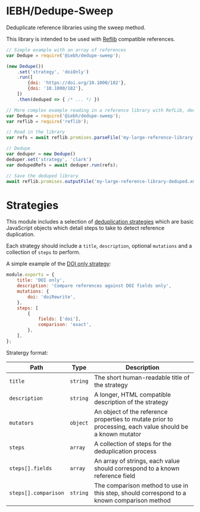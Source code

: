 IEBH/Dedupe-Sweep
=================
Deduplicate reference libraries using the sweep method.

This library is intended to be used with [Reflib](https://github.com/hash-bang/Reflib-Node) compatible references.


```javascript
// Simple example with an array of references
var Dedupe = require('@iebh/dedupe-sweep');

(new Dedupe())
	.set('strategy', 'doiOnly')
	.run([
		{doi: 'https://doi.org/10.1000/182'},
		{doi: '10.1000/182'},
	])
	.then(deduped => { /* ... */ })
```


```javascript
// More complex example reading in a reference library with RefLib, deduping it and saving as another file
var Dedupe = require('@iebh/dedupe-sweep');
var reflib = require('reflib');

// Read in the library
var refs = await reflib.promises.parseFile('my-large-reference-library.xml');

// Dedupe
var deduper = new Dedupe()
deduper.set('strategy', 'clark')
var dedupedRefs = await deduper.run(refs);

// Save the deduped library
await reflib.promises.outputFile('my-large-reference-library-deduped.xml', dedupedRefs);
```


Strategies
==========
This module includes a selection of [deduplication strategies](./strategies) which are basic JavaScript objects which detail steps to take to detect reference duplication.

Each strategy should include a `title`, `description`, optional `mutations` and a collection of `steps` to perform.

A simple example of the [DOI only strategy](./strategies/doiOnly.js):

```javascript
module.exports = {
	title: 'DOI only',
	description: 'Compare references against DOI fields only',
	mutations: {
		doi: 'doiRewrite',
	},
	steps: [
		{
			fields: ['doi'],
			comparison: 'exact',
		},
	],
};
```

Stratergy format:

| Path                 | Type     | Description                                                                               |
|----------------------|----------|-------------------------------------------------------------------------------------------|
| `title`              | `string` | The short human-readable title of the strategy                                            |
| `description`        | `string` | A longer, HTML compatible description of the strategy                                     |
| `mutators`           | `object` | An object of the reference properties to mutate prior to processing, each value should be a known mutator |
| `steps`              | `array`  | A collection of steps for the deduplication process                                       |
| `steps[].fields`     | `array`  | An array of strings, each value should correspond to a known reference field              |
| `steps[].comparison` | `string` | The comparison method to use in this step, should correspond to a known comparison method |
